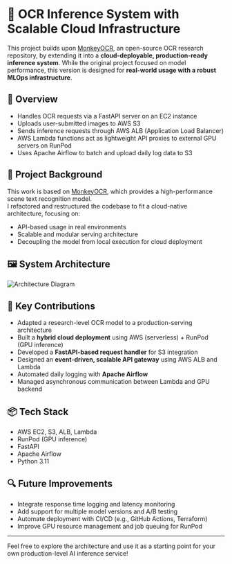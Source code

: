 # 🧠 OCR Inference System with Scalable Cloud Infrastructure

This project builds upon [MonkeyOCR](https://github.com/Yuliang-Liu/MonkeyOCR), an open-source OCR research repository, by extending it into a **cloud-deployable, production-ready inference system**. While the original project focused on model performance, this version is designed for **real-world usage with a robust MLOps infrastructure**.

## 📌 Overview

- Handles OCR requests via a FastAPI server on an EC2 instance
- Uploads user-submitted images to AWS S3
- Sends inference requests through AWS ALB (Application Load Balancer)
- AWS Lambda functions act as lightweight API proxies to external GPU servers on RunPod
- Uses Apache Airflow to batch and upload daily log data to S3

## 📖 Project Background

This work is based on [MonkeyOCR](https://github.com/Yuliang-Liu/MonkeyOCR), which provides a high-performance scene text recognition model.  
I refactored and restructured the codebase to fit a cloud-native architecture, focusing on:
- API-based usage in real environments
- Scalable and modular serving architecture
- Decoupling the model from local execution for cloud deployment

## 🖼️ System Architecture

![Architecture Diagram](./project_structure.png)

## 🔨 Key Contributions

- Adapted a research-level OCR model to a production-serving architecture
- Built a **hybrid cloud deployment** using AWS (serverless) + RunPod (GPU inference)
- Developed a **FastAPI-based request handler** for S3 integration
- Designed an **event-driven, scalable API gateway** using AWS ALB and Lambda
- Automated daily logging with **Apache Airflow**
- Managed asynchronous communication between Lambda and GPU backend

## 📦 Tech Stack

- AWS EC2, S3, ALB, Lambda
- RunPod (GPU inference)
- FastAPI
- Apache Airflow
- Python 3.11

## 🔍 Future Improvements

- Integrate response time logging and latency monitoring
- Add support for multiple model versions and A/B testing
- Automate deployment with CI/CD (e.g., GitHub Actions, Terraform)
- Improve GPU resource management and job queuing for RunPod

---

Feel free to explore the architecture and use it as a starting point for your own production-level AI inference service!